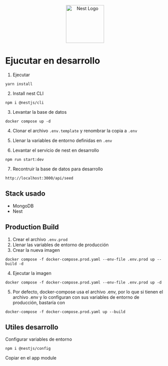 <p align="center">
  <a href="http://nestjs.com/" target="blank"><img src="https://nestjs.com/img/logo-small.svg" width="120" alt="Nest Logo" /></a>
</p>

# Ejucutar en desarrollo 

1. Ejecutar
``` 
yarn install
```

2. Install nest CLI
```
npm i @nestjs/cli
```

3. Levantar la base de datos 
```
docker compose up -d
```
4. Clonar el archivo ```.env.template``` y renombrar la copia a ```.env```

5. Llenar la variables de entorno definidas en ```.env```

6. Levantar el servicio de nest en desarrollo
```
npm run start:dev
```

7. Recontruir la base de datos para desarrollo
```
http://localhost:3000/api/seed
```


## Stack usado
* MongoDB
* Nest

## Production Build
1. Crear el archivo ```.env.prod```
2. Llenar las variables de entorno de producción
3. Crear la nueva imagen 
```
docker compose -f docker-compose.prod.yaml --env-file .env.prod up --build -d
```
4. Ejecutar la imagen 
```
docker compose -f docker-compose.prod.yaml --env-file .env.prod up -d
```
5. Por defecto, docker-compose usa el archivo .env, por lo que si tienen el archivo .env y lo configuran con sus variables de entorno de producción, bastaría con
```
docker-compose -f docker-compose.prod.yaml up --build
```


## Utiles desarrollo 

Configurar variables de entorno
```
npm i @nestjs/config
```
Copiar en el app module